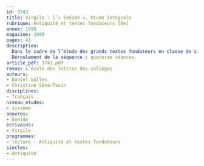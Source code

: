 ```yaml
---
id: 3743
title: Virgile : l’« Énéide ». Étude intégrale 
rubrique: Antiquité et textes fondateurs [6e]
annee: 1999
magazine: 1999
pages: 43
description: 
  Dans le cadre de l’étude des grands textes fondateurs en classe de sixième, l’« Énéide », le plus grand poème de l’Antiquité latine, présente la particularité d’être l’adaptation par Virgile de légendes anciennes liées à la guerre de Troie dans un but de propagande politique : donner un noble passé à Rome, justifier la politique d’Auguste dont la famille descendrait de celle d’Énée en racontant une légende sur l’origine de l’histoire de Rome.
  Déroulement de la séquence : quatorze séances.
article_pdf: 3743.pdf
revue: L’école des lettres des collèges
auteurs:
- Daniel Salles
- Christine Séva-Tasin
disciplines:
- français
niveau_etudes:
- sixième
oeuvres:
- Énéide
ecrivains:
- Virgile
programmes:
- lecture - Antiquité et textes fondateurs
siecles:
- Antiquité
---
```

